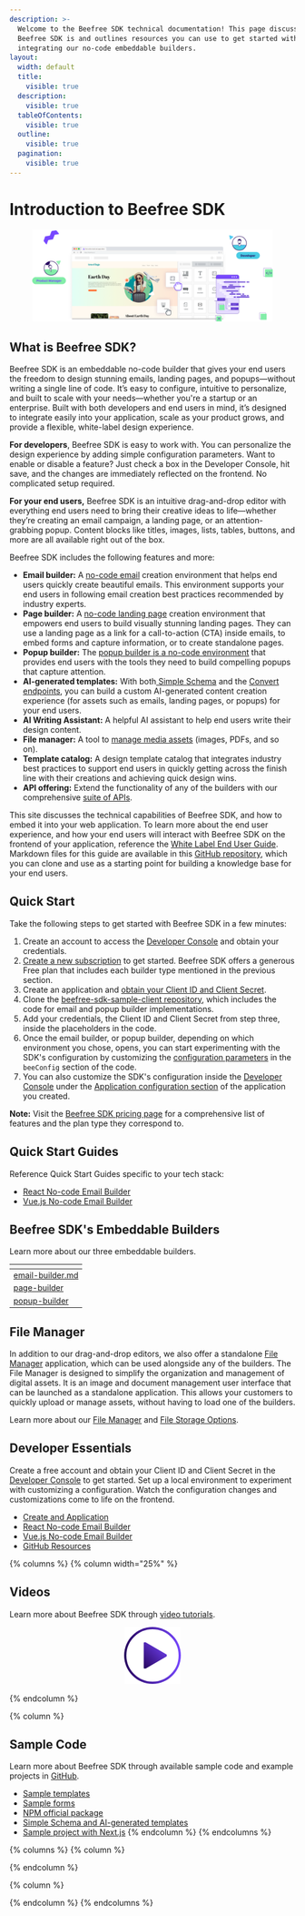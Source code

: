 ```yaml
---
description: >-
  Welcome to the Beefree SDK technical documentation! This page discusses what
  Beefree SDK is and outlines resources you can use to get started with
  integrating our no-code embeddable builders.
layout:
  width: default
  title:
    visible: true
  description:
    visible: true
  tableOfContents:
    visible: true
  outline:
    visible: true
  pagination:
    visible: true
---
```


# Introduction to Beefree SDK

<figure><img src=".gitbook/assets/hero-sdk.png" alt=""><figcaption></figcaption></figure>

## What is Beefree SDK?

Beefree SDK is an embeddable no-code builder that gives your end users the freedom to design stunning emails, landing pages, and popups—without writing a single line of code. It’s easy to configure, intuitive to personalize, and built to scale with your needs—whether you're a startup or an enterprise. Built with both developers and end users in mind, it’s designed to integrate easily into your application, scale as your product grows, and provide a flexible, white-label design experience.&#x20;

**For developers**, Beefree SDK is easy to work with. You can personalize the design experience by adding simple configuration parameters. Want to enable or disable a feature? Just check a box in the Developer Console, hit save, and the changes are immediately reflected on the frontend. No complicated setup required.&#x20;

**For your end users,** Beefree SDK is an intuitive drag-and-drop editor with everything end users need to bring their creative ideas to life—whether they’re creating an email campaign, a landing page, or an attention-grabbing popup. Content blocks like titles, images, lists, tables, buttons, and more are all available right out of the box.

Beefree SDK includes the following features and more:

* **Email builder:** A [no-code email](visual-builders/email-builder.md) creation environment that helps end users quickly create beautiful emails. This environment supports your end users in following email creation best practices recommended by industry experts.
* **Page builder:** A [no-code landing page](visual-builders/page-builder/) creation environment that empowers end users to build visually stunning landing pages. They can use a landing page as a link for a call-to-action (CTA) inside emails, to embed forms and capture information, or to create standalone pages.
* **Popup builder:** The [popup builder is a no-code environment](visual-builders/popup-builder/) that provides end users with the tools they need to build compelling popups that capture attention.
* **AI-generated templates:** With both[ Simple Schema](data-structures/simple-schema/) and the [Convert endpoints](apis/content-services-api/convert.md#simple-to-full-json), you can build a custom AI-generated content creation experience (for assets such as emails, landing pages, or popups) for your end users.
* **AI Writing Assistant:** A helpful AI assistant to help end users write their design content.
* **File manager:** A tool to [manage media assets](broken-reference) (images, PDFs, and so on).
* **Template catalog:** A design template catalog that integrates industry best practices to support end users in quickly getting across the finish line with their creations and achieving quick design wins.
* **API offering:** Extend the functionality of any of the builders with our comprehensive [suite of APIs](broken-reference).

This site discusses the technical capabilities of Beefree SDK, and how to embed it into your web application. To learn more about the end user experience, and how your end users will interact with Beefree SDK on the frontend of your application, reference the [White Label End User Guide](https://docs.beefree.io/end-user-guide). Markdown files for this guide are available in this [GitHub repository](https://github.com/mailupinc/beefreeSDKwhiteLabelDocs), which you can clone and use as a starting point for building a knowledge base for your end users.&#x20;

## Quick Start <a href="#welcome" id="welcome"></a>

Take the following steps to get started with Beefree SDK in a few minutes:

1. Create an account to access the [Developer Console](https://developers.beefree.io/accounts/login/?from=website_menu) and obtain your credentials.
2. [Create a new subscription](https://docs.beefree.io/beefree-sdk/getting-started/readme/create-an-application#sign-up-for-account-in-the-developer-console) to get started. Beefree SDK offers a generous Free plan that includes each builder type mentioned in the previous section.
3. Create an application and [obtain your Client ID and Client Secret](https://docs.beefree.io/beefree-sdk/getting-started/readme/create-an-application#obtain-your-client-id-and-client-secret).
4. Clone the [beefree-sdk-sample-client repository](https://github.com/BeefreeSDK/beefree-sdk-sample-client), which includes the code for email and popup builder implementations.
5. Add your credentials, the Client ID and Client Secret from step three, inside the placeholders in the code.
6. Once the email builder, or popup builder, depending on which environment you chose, opens, you can start experimenting with the SDK's configuration by customizing the [configuration parameters](https://docs.beefree.io/beefree-sdk/getting-started/readme/installation/configuration-parameters) in the `beeConfig` section of the code.
7. You can also customize the SDK's configuration inside the [Developer Console](https://developers.beefree.io/accounts/login/?from=website_menu) under the [Application configuration section](https://docs.beefree.io/beefree-sdk/server-side-configurations/server-side-options) of the application you created.

**Note:** Visit the [Beefree SDK pricing page](https://developers.beefree.io/pricing-plans) for a comprehensive list of features and the plan type they correspond to.

## Quick Start Guides <a href="#welcome" id="welcome"></a>

Reference Quick Start Guides specific to your tech stack:

* [React No-code Email Builder](quickstart-guides/react-no-code-email-builder.md)
* [Vue.js No-code Email Builder](quickstart-guides/vue.js-no-code-email-builder.md)

## Beefree SDK's Embeddable Builders <a href="#welcome" id="welcome"></a>

Learn more about our three embeddable builders.

<table data-view="cards"><thead><tr><th data-card-target data-type="content-ref"></th></tr></thead><tbody><tr><td><a href="visual-builders/email-builder.md">email-builder.md</a></td></tr><tr><td><a href="visual-builders/page-builder/">page-builder</a></td></tr><tr><td><a href="visual-builders/popup-builder/">popup-builder</a></td></tr></tbody></table>

## File Manager

In addition to our drag-and-drop editors, we also offer a standalone [File Manager](file-manager/file-manager-application-overview/) application, which can be used alongside any of the builders. The File Manager is designed to simplify the organization and management of digital assets. It is an image and document management user interface that can be launched as a standalone application. This allows your customers to quickly upload or manage assets, without having to load one of the builders.

Learn more about our [File Manager](file-manager/file-manager-application-overview/) and [File Storage Options](server-side-configurations/server-side-options/storage-options/).

## Developer Essentials <a href="#about-this-documentation" id="about-this-documentation"></a>

Create a free account and obtain your Client ID and Client Secret in the [Developer Console](https://developers.beefree.io/accounts/login/?from=website_menu) to get started. Set up a local environment to experiment with customizing a configuration. Watch the configuration changes and customizations come to life on the frontend.

* [Create and Application](getting-started/readme/create-an-application.md)
* [React No-code Email Builder](quickstart-guides/react-no-code-email-builder.md)
* [Vue.js No-code Email Builder](quickstart-guides/vue.js-no-code-email-builder.md)
* [GitHub Resources](https://github.com/BeefreeSDK)

{% columns %}
{% column width="25%" %}
## Videos <a href="#about-this-documentation" id="about-this-documentation"></a>

Learn more about Beefree SDK through [video tutorials](videos/).

<div align="center"><figure><img src=".gitbook/assets/Play thumbnail Beefree sdk.png" alt=""><figcaption></figcaption></figure></div>
{% endcolumn %}

{% column %}
## Sample Code

Learn more about Beefree SDK through available sample code and example projects in [GitHub](https://github.com/BeefreeSDK).

* [Sample templates](https://github.com/BeefreeSDK/beefree-sdk-assets-templates)
* [Sample forms](https://github.com/BeefreeSDK/beefree-sdk-sample-forms)
* [NPM official package](https://github.com/BeefreeSDK/beefree-sdk-npm-official)
* [Simple Schema and AI-generated templates](https://github.com/BeefreeSDK/beefree-sdk-simple-schema)
* [Sample project with Next.js](https://github.com/BeefreeSDK/beefree-sdk-sample-nextjs)
{% endcolumn %}
{% endcolumns %}

{% columns %}
{% column %}

{% endcolumn %}

{% column %}

{% endcolumn %}
{% endcolumns %}
